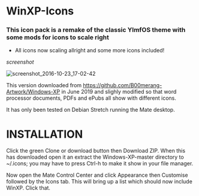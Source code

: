 # WinXP-Icons
### This icon pack is a remake of the classic YlmfOS theme with some mods for icons to scale right

- All icons now scaling allright and some more icons included!

*screenshot*

![screenshot_2016-10-23_17-02-42](https://cloud.githubusercontent.com/assets/15310985/19629397/873d0644-9942-11e6-90f9-b55e618cda29.png)



This version downloaded from https://github.com/B00merang-Artwork/Windows-XP in June 2019 and slighly modified so that word processor documents, PDFs and ePubs all show with different icons. 

It has only been tested on Debian Stretch running the Mate desktop.



# INSTALLATION

Click the green Clone or download button then Download ZIP.  When this has downloaded open it an extract the Windows-XP-master directory to ~/.icons; you may have to press Ctrl-h to make it show in your file manager.

Now open the Mate Control Center and click Appearance then Customise followed by the Icons tab.  This will bring up a list which should now include WinXP.  Click that.
